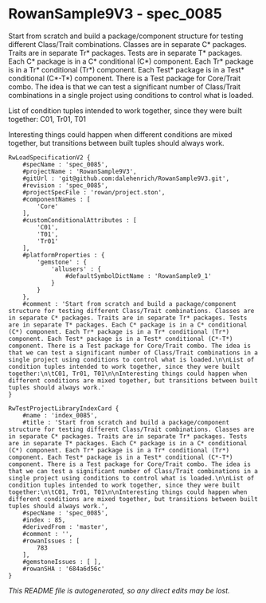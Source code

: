 # RowanSample9V3 - spec_0085
Start from scratch and build a package/component structure for testing different Class/Trait combinations. Classes are in separate C* packages. Traits are in separate Tr* packages. Tests  are in separate T* packages. Each C* package is in a C* conditional (C*) component. Each Tr* package is in a Tr* conditional (Tr*) component. Each Test* package is in a Test* conditional (C*-T*) component. There is a Test package for Core/Trait combo. The idea is that we can test a significant number of Class/Trait combinations in a single project using conditions to control what is loaded.

List of condition tuples intended to work together, since they were built together:
	C01, Tr01, T01

Interesting things could happen when different conditions are mixed together, but transitions between built tuples should always work.
```
RwLoadSpecificationV2 {
	#specName : 'spec_0085',
	#projectName : 'RowanSample9V3',
	#gitUrl : 'git@github.com:dalehenrich/RowanSample9V3.git',
	#revision : 'spec_0085',
	#projectSpecFile : 'rowan/project.ston',
	#componentNames : [
		'Core'
	],
	#customConditionalAttributes : [
		'C01',
		'T01',
		'Tr01'
	],
	#platformProperties : {
		'gemstone' : {
			'allusers' : {
				#defaultSymbolDictName : 'RowanSample9_1'
			}
		}
	},
	#comment : 'Start from scratch and build a package/component structure for testing different Class/Trait combinations. Classes are in separate C* packages. Traits are in separate Tr* packages. Tests  are in separate T* packages. Each C* package is in a C* conditional (C*) component. Each Tr* package is in a Tr* conditional (Tr*) component. Each Test* package is in a Test* conditional (C*-T*) component. There is a Test package for Core/Trait combo. The idea is that we can test a significant number of Class/Trait combinations in a single project using conditions to control what is loaded.\n\nList of condition tuples intended to work together, since they were built together:\n\tC01, Tr01, T01\n\nInteresting things could happen when different conditions are mixed together, but transitions between built tuples should always work.'
}

RwTestProjectLibraryIndexCard {
	#name : 'index_0085',
	#title : 'Start from scratch and build a package/component structure for testing different Class/Trait combinations. Classes are in separate C* packages. Traits are in separate Tr* packages. Tests  are in separate T* packages. Each C* package is in a C* conditional (C*) component. Each Tr* package is in a Tr* conditional (Tr*) component. Each Test* package is in a Test* conditional (C*-T*) component. There is a Test package for Core/Trait combo. The idea is that we can test a significant number of Class/Trait combinations in a single project using conditions to control what is loaded.\n\nList of condition tuples intended to work together, since they were built together:\n\tC01, Tr01, T01\n\nInteresting things could happen when different conditions are mixed together, but transitions between built tuples should always work.',
	#specName : 'spec_0085',
	#index : 85,
	#derivedFrom : 'master',
	#comment : '',
	#rowanIssues : [
		783
	],
	#gemstoneIssues : [ ],
	#rowanSHA : '684a6d56c'
}
```

*This README file is autogenerated, so any direct edits may be lost.*

